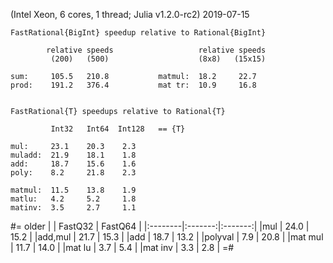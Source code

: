 (Intel Xeon, 6 cores, 1 thread; Julia v1.2.0-rc2) 2019-07-15


```
FastRational{BigInt} speedup relative to Rational{BigInt} 

        relative speeds                   relative speeds
         (200)   (500)                    (8x8)   (15x15)

sum:     105.5   210.8           matmul:  18.2     22.7   
prod:    191.2   376.4           mat tr:  10.9     16.8


FastRational{T} speedups relative to Rational{T}
   
         Int32   Int64  Int128   == {T}

mul:     23.1    20.3    2.3
muladd:  21.9    18.1    1.8
add:     18.7    15.6    1.6
poly:    8.2     21.8    2.3

matmul:  11.5    13.8    1.9
matlu:   4.2     5.2     1.8
matinv:  3.5     2.7     1.1

```



#= 
older
|         | FastQ32 | FastQ64 |
|:--------|:-------:|:-------:|
|mul      | 24.0    | 15.2    |
|add,mul  | 21.7    | 15.3    |
|add      | 18.7    | 13.2    |
|polyval  | 7.9     | 20.8    |
|mat mul  | 11.7    | 14.0    |
|mat lu   | 3.7     | 5.4     |
|mat inv  | 3.3     | 2.8     |
=#
